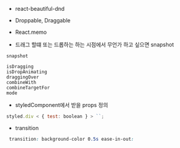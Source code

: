 - react-beautiful-dnd
- Droppable, Draggable
- React.memo

- 드래그 할떄 또는 드롭하는 하는 시점에서 무언가 하고 싶으면 snapshot

```
snapshot

isDragging
isDropAnimating
draggingOver
combineWith
combineTargetFor
mode

```

- styledComponent에서 받을 props 정의

```javascript
styled.div < { test: boolean } > ``;
```

- transition

```css
 transition: background-color 0.5s ease-in-out:
```
